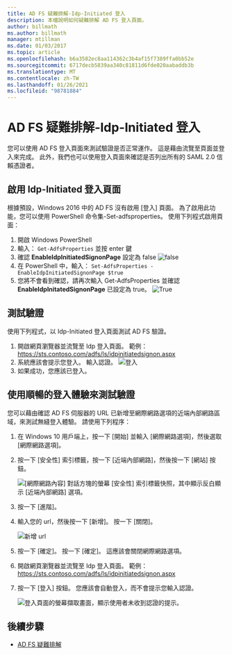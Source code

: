 ```yaml
---
title: AD FS 疑難排解-Idp-Initiated 登入
description: 本檔說明如何疑難排解 AD FS 登入頁面。
author: billmath
ms.author: billmath
manager: mtillman
ms.date: 01/03/2017
ms.topic: article
ms.openlocfilehash: b6a3582ec8aa114362c3b4af15f7389ffa0bb52e
ms.sourcegitcommit: 6717decb5839aa340c81811d6fde020aabaddb3b
ms.translationtype: MT
ms.contentlocale: zh-TW
ms.lasthandoff: 01/26/2021
ms.locfileid: "98781884"
---
```

# <a name="ad-fs-troubleshooting---idp-initiated-sign-on"></a>AD FS 疑難排解-Idp-Initiated 登入
您可以使用 AD FS 登入頁面來測試驗證是否正常運作。  這是藉由流覽至頁面並登入來完成。  此外，我們也可以使用登入頁面來確認是否列出所有的 SAML 2.0 信賴憑證者。

## <a name="enable-the-idp-initiated-sign-on-page"></a>啟用 Idp-Initiated 登入頁面
根據預設，Windows 2016 中的 AD FS 沒有啟用 [登入] 頁面。  為了啟用此功能，您可以使用 PowerShell 命令集-Set-adfsproperties。  使用下列程式啟用頁面：

1.  開啟 Windows PowerShell
2.  輸入：  `Get-AdfsProperties` 並按 enter 鍵
3.  確認 **EnableIdpInitiatedSignonPage** 設定為 false ![ false](media/ad-fs-tshoot-initiatedsignon/idp2.png)
4.  在 PowerShell 中，輸入：  `Set-AdfsProperties -EnableIdpInitiatedSignonPage $true`
5.  您將不會看到確認，請再次輸入 Get-AdfsProperties 並確認 **EnableIdpInitatedSignonPage** 已設定為 true。
![True](media/ad-fs-tshoot-initiatedsignon/idp4.png)

## <a name="test-authentication"></a>測試驗證
使用下列程式，以 Idp-Initiated 登入頁面測試 AD FS 驗證。

1.  開啟網頁瀏覽器並流覽至 Idp 登入頁面。  範例：https://sts.contoso.com/adfs/ls/idpinitiatedsignon.aspx
2.  系統應該會提示您登入。  輸入認證。
![登入](media/ad-fs-tshoot-initiatedsignon/idp5.png)
3.  如果成功，您應該已登入。


## <a name="test-authentication-using-a-seamless-logon-experience"></a>使用順暢的登入體驗來測試驗證

您可以藉由確認 AD FS 伺服器的 URL 已新增至網際網路選項的近端內部網路區域，來測試無縫登入體驗。  請使用下列程序：

1. 在 Windows 10 用戶端上，按一下 [開始] 並輸入 [網際網路選項]，然後選取 [網際網路選項]。

1. 按一下 [安全性] 索引標籤，按一下 [近端內部網路]，然後按一下 [網站] 按鈕。

    ![[網際網路內容] 對話方塊的螢幕 [安全性] 索引標籤快照，其中顯示反白顯示 [近端內部網路] 選項。](media/ad-fs-tshoot-initiatedsignon/idp8.png)

1. 按一下 [進階]。

1. 輸入您的 url，然後按一下 [新增]。  按一下 [關閉]。

    ![新增 url](media/ad-fs-tshoot-initiatedsignon/idp9.png)

1. 按一下 [確定]。  按一下 [確定]。  這應該會關閉網際網路選項。

1. 開啟網頁瀏覽器並流覽至 Idp 登入頁面。  範例：https://sts.contoso.com/adfs/ls/idpinitiatedsignon.aspx

1. 按一下 [登入] 按鈕。  您應該會自動登入，而不會提示您輸入認證。

    ![登入頁面的螢幕擷取畫面，顯示使用者未收到認證的提示。](media/ad-fs-tshoot-initiatedsignon/idp6.png)

## <a name="next-steps"></a>後續步驟

- [AD FS 疑難排解](ad-fs-tshoot-overview.md)
